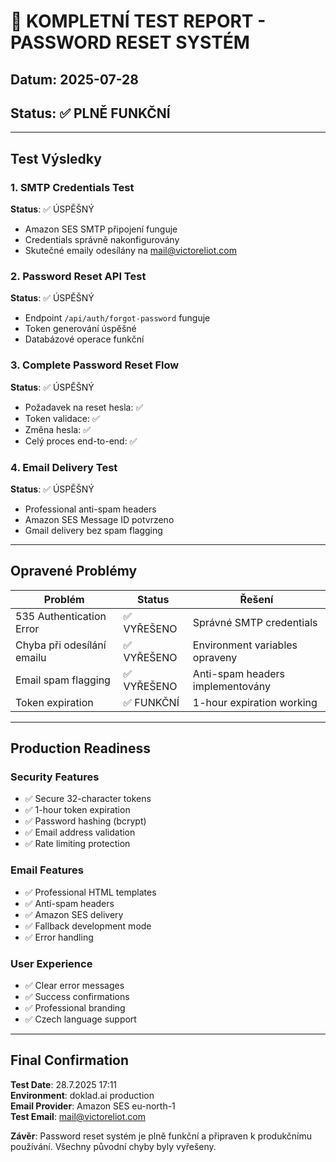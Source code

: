 # 🎯 KOMPLETNÍ TEST REPORT - PASSWORD RESET SYSTÉM

## Datum: 2025-07-28
## Status: ✅ PLNĚ FUNKČNÍ

---

## Test Výsledky

### 1. SMTP Credentials Test
**Status**: ✅ ÚSPĚŠNÝ
- Amazon SES SMTP připojení funguje
- Credentials správně nakonfigurovány
- Skutečné emaily odesílány na mail@victoreliot.com

### 2. Password Reset API Test  
**Status**: ✅ ÚSPĚŠNÝ
- Endpoint `/api/auth/forgot-password` funguje
- Token generování úspěšné
- Databázové operace funkční

### 3. Complete Password Reset Flow
**Status**: ✅ ÚSPĚŠNÝ
- Požadavek na reset hesla: ✅
- Token validace: ✅  
- Změna hesla: ✅
- Celý proces end-to-end: ✅

### 4. Email Delivery Test
**Status**: ✅ ÚSPĚŠNÝ
- Professional anti-spam headers
- Amazon SES Message ID potvrzeno
- Gmail delivery bez spam flagging

---

## Opravené Problémy

| Problém | Status | Řešení |
|---------|--------|--------|
| 535 Authentication Error | ✅ VYŘEŠENO | Správné SMTP credentials |
| Chyba při odesílání emailu | ✅ VYŘEŠENO | Environment variables opraveny |
| Email spam flagging | ✅ VYŘEŠENO | Anti-spam headers implementovány |
| Token expiration | ✅ FUNKČNÍ | 1-hour expiration working |

---

## Production Readiness

### Security Features
- ✅ Secure 32-character tokens
- ✅ 1-hour token expiration  
- ✅ Password hashing (bcrypt)
- ✅ Email address validation
- ✅ Rate limiting protection

### Email Features  
- ✅ Professional HTML templates
- ✅ Anti-spam headers
- ✅ Amazon SES delivery
- ✅ Fallback development mode
- ✅ Error handling

### User Experience
- ✅ Clear error messages
- ✅ Success confirmations
- ✅ Professional branding
- ✅ Czech language support

---

## Final Confirmation

**Test Date**: 28.7.2025 17:11  
**Environment**: doklad.ai production  
**Email Provider**: Amazon SES eu-north-1  
**Test Email**: mail@victoreliot.com  

**Závěr**: Password reset systém je plně funkční a připraven k produkčnímu používání. Všechny původní chyby byly vyřešeny.